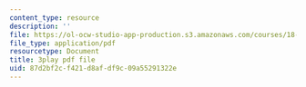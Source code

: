 ```yaml
---
content_type: resource
description: ''
file: https://ol-ocw-studio-app-production.s3.amazonaws.com/courses/18-065-matrix-methods-in-data-analysis-signal-processing-and-machine-learning-spring-2018/87d2bf2cf421d8afdf9c09a55291322e_AdTvkFsqcDc.pdf
file_type: application/pdf
resourcetype: Document
title: 3play pdf file
uid: 87d2bf2c-f421-d8af-df9c-09a55291322e
---
```

